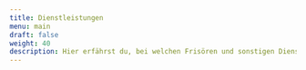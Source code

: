 ```yaml
---
title: Dienstleistungen
menu: main
draft: false
weight: 40
description: Hier erfährst du, bei welchen Frisören und sonstigen Dienstleistern in Bremen du mit Karte bezahlen kannst.
---
```

